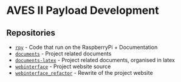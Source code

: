 # AVES II Payload Development

## Repositories

 - [`rpy`](https://github.com/A2PD/rpy) - Code that run on the RaspberryPi + Documentation
 - [`documents`](https://github.com/A2PD/documents) - Project related documents
 - [`documents-latex`](https://github.com/A2PD/documents-latex) - Project related documents, organised in latex
 - [`webinterface`](https://github.com/A2PD/webinterface) - Project website source
 - [`webinterface_refactor`](https://github.com/A2PD/Webinterface_refactor) - Rewrite of the project website

